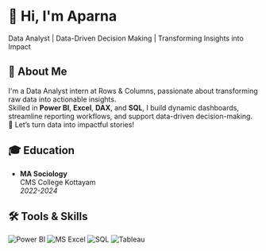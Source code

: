 # 👋 Hi, I'm Aparna 
 Data Analyst | Data-Driven Decision Making | Transforming Insights into Impact
## 🌟 About Me  
I'm a  Data Analyst intern  at Rows & Columns, passionate about transforming raw data into actionable insights.  
Skilled in **Power BI**, **Excel**, **DAX**, and **SQL**, I build dynamic dashboards, streamline reporting workflows, and support data-driven decision-making.    
🚀 Let’s turn data into impactful stories!
## 🎓 Education  
- **MA Sociology**  
 CMS College Kottayam  
  *2022-2024*  
## 🛠 Tools & Skills  
![Power BI](https://img.shields.io/badge/-Power%20BI-239120?logo=Power-BI&logoColor=white) 
![MS Excel](https://img.shields.io/badge/-Excel-217346?logo=Microsoft-Excel&logoColor=white) 
![SQL](https://img.shields.io/badge/-SQL-CC2927?logo=MySQL&logoColor=white) 
![Tableau](https://img.shields.io/badge/-Tableau-E97627?logo=Tableau&logoColor=white)
